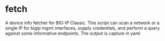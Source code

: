# fetch
A device info fetcher for BIG-IP Classic. This script can scan a network or a single IP for bigip mgmt interfaces, supply credentials, and perform a query against some informative endpoints. The output is capture in yaml
